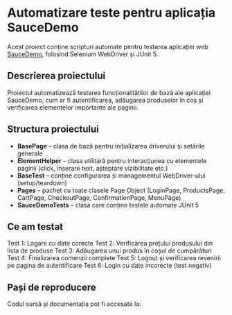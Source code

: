 # Automatizare teste pentru aplicația SauceDemo

Acest proiect conține scripturi automate pentru testarea aplicației web [SauceDemo](https://www.saucedemo.com/), folosind Selenium WebDriver și JUnit 5.

## Descrierea proiectului

Proiectul automatizează testarea funcționalităților de bază ale aplicației SauceDemo, cum ar fi autentificarea, adăugarea produselor în coș și verificarea elementelor importante ale paginii.


## Structura proiectului

- **BasePage** – clasa de bază pentru inițializarea driverului și setările generale
- **ElementHelper** – clasa utilitară pentru interacțiunea cu elementele paginii (click, inserare text, așteptare vizibilitate etc.)
- **BaseTest** – conține configurarea și managementul WebDriver-ului (setup/teardown)
- **Pages** – pachet cu toate clasele Page Object (LoginPage, ProductsPage, CartPage, CheckoutPage, ConfirmationPage, MenuPage)
- **SauceDemoTests** – clasa care conține testele automate JUnit 5

## Ce am testat

Test 1: Logare cu date corecte
Test 2: Verificarea prețului produsului din lista de produse
Test 3: Adăugarea unui produs în coșul de cumpărături
Test 4: Finalizarea comenzii complete
Test 5: Logout și verificarea revenirii pe pagina de autentificare
Test 6: Login cu date incorecte (test negativ)

##  Pași de reproducere

Codul sursă și documentația pot fi accesate la:
